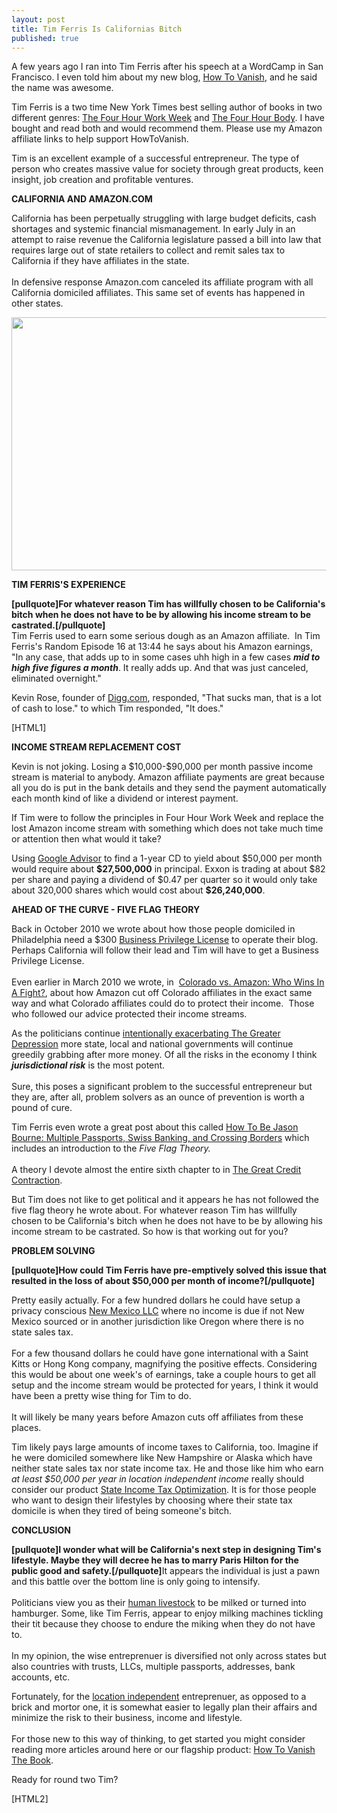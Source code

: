 ```yaml
---
layout: post
title: Tim Ferris Is Californias Bitch
published: true
---
```

<p>A few years ago I ran into Tim Ferris after his speech at a WordCamp in San Francisco. I even told him about my new blog, <a title="How To Vanish" href="http://www.howtovanish.com" target="_blank">How To Vanish</a>, and he said the name was awesome.</p>
<p>Tim Ferris is a two time New York Times best selling author of books in two different genres: <a title="Four Hour Work Week" href="http://www.howtovanish.com/fourhourworkweek" target="_blank">The Four Hour Work Week</a> and <a title="The Four Hour Body" href="http://www.howtovanish.com/fourhourbody" target="_blank">The Four Hour Body</a>. I have bought and read both and would recommend them. Please use my Amazon affiliate links to help support HowToVanish.</p>
<p>Tim is an excellent example of a successful entrepreneur. The type of person who creates massive value for society through great products, keen insight, job creation and profitable ventures.</p>
<p><strong>CALIFORNIA AND AMAZON.COM</strong></p>
<p>California has been perpetually struggling with large budget deficits, cash shortages and systemic financial mismanagement. In early July in an attempt to raise revenue the California legislature passed a bill into law that requires large out of state retailers to collect and remit sales tax to California if they have affiliates in the state. <br/><br/>In defensive response Amazon.com canceled its affiliate program with all California domiciled affiliates. This same set of events has happened in other states.</p>
<p><img class="aligncenter" title="amazon state sales tax" src="{{ site.baseurl }}/images/amazon-state-sales-tax.jpg" alt="" width="520" height="405" /></p>
<p><strong>TIM FERRIS'S EXPERIENCE</strong></p>
<p><strong>[pullquote]For whatever reason Tim has willfully chosen to be California's bitch when he does not have to be by allowing his income stream to be castrated.</strong><strong>[/pullquote]</strong><br />
Tim Ferris used to earn some serious dough as an Amazon affiliate.  In Tim Ferris's Random Episode 16 at 13:44 he says about his Amazon earnings, "In any case, that adds up to in some cases uhh high in a few cases <em><strong>mid to high five figures a month</strong></em>. It really adds up. And that was just canceled, eliminated overnight."</p>
<p>Kevin Rose, founder of <a title="Digg" href="http://www.digg.com" target="_blank">Digg.com</a>, responded, "That sucks man, that is a lot of cash to lose." to which Tim responded, "It does."</p>
<p>[HTML1]</p>
<p><strong>INCOME STREAM REPLACEMENT COST</strong></p>
<p>Kevin is not joking. Losing a $10,000-$90,000 per month passive income stream is material to anybody. Amazon affiliate payments are great because all you do is put in the bank details and they send the payment automatically each month kind of like a dividend or interest payment.</p>
<p>If Tim were to follow the principles in Four Hour Work Week and replace the lost Amazon income stream with something which does not take much time or attention then what would it take?</p>
<p>Using <a title="Google Advisor" href="https://www.google.com/advisor/uscd" target="_blank">Google Advisor</a> to find a 1-year CD to yield about $50,000 per month would require about <strong>$27,500,000</strong> in principal. Exxon is trading at about $82 per share and paying a dividend of $0.47 per quarter so it would only take about 320,000 shares which would cost about <strong>$26,240,000</strong>.</p>
<p><strong>AHEAD OF THE CURVE - FIVE FLAG THEORY</strong></p>
<p>Back in October 2010 we wrote about how those people domiciled in Philadelphia need a $300 <a title="tax" href="http://business.phila.gov/Pages/BusinessPrivilegeLicense.aspx?stage=Start&amp;type=All%20Business%20Types&amp;section=City%20Registration&amp;BSPContentListItem=Obtain%20a%20Business%20Privilege%20License" target="_blank">Business Privilege License</a> to operate their blog. Perhaps California will follow their lead and Tim will have to get a Business Privilege License. <br/><br/>Even earlier in March 2010 we wrote, in  <a title="colorado amazon tax law" href="http://www.howtovanish.com/2010/03/state-of-colorado-jobs/" target="_blank">Colorado vs. Amazon: Who Wins In A Fight?</a>, about how Amazon cut off Colorado affiliates in the exact same way and what Colorado affiliates could do to protect their income.  Those who followed our advice protected their income streams.</p>
<p>As the politicians continue <a title="intentionally exacerbating the greater depression" href="http://www.runtogold.com/2009/03/how-to-intentionally-exacerbate-the-greater-depression/" target="_blank">intentionally exacerbating The Greater Depression</a> more state, local and national governments will continue greedily grabbing after more money. Of all the risks in the economy I think <strong><em>jurisdictional risk</em></strong> is the most potent.<br/><br/> Sure, this poses a significant problem to the successful entrepreneur but they are, after all, problem solvers as an ounce of prevention is worth a pound of cure.</p>
<p>Tim Ferris even wrote a great post about this called <a title="how to be jason bourne" href="http://www.fourhourworkweek.com/blog/2009/03/03/how-to-be-jason-bourne-multiple-passports-swiss-banking-and-crossing-borders/" target="_blank">How To Be Jason Bourne: Multiple Passports, Swiss Banking, and Crossing Borders</a> which includes an introduction to the <em>Five Flag Theory.</em><br/><br/> A theory I devote almost the entire sixth chapter to in <a title="the great credit contraction" href="http://www.creditcontraction.com" target="_blank">The Great Credit Contraction</a>.</p>
<p>But Tim does not like to get political and it appears he has not followed the five flag theory he wrote about. For whatever reason Tim has willfully chosen to be California's bitch when he does not have to be by allowing his income stream to be castrated. So how is that working out for you?</p>
<p><strong>PROBLEM SOLVING</strong></p>
<p><strong>[pullquote]How could Tim Ferris have pre-emptively solved this issue that resulted in the loss of about $50,000 per month of income?[/pullquote]</strong></p>
<p>Pretty easily actually. For a few hundred dollars he could have setup a privacy conscious <a title="new mexico llc" href="http://www.howtovanish.com/2010/09/why-an-asset-protection-attorney-loves-new-mexico-llc-registration/" target="_blank">New Mexico LLC</a> where no income is due if not New Mexico sourced or in another jurisdiction like Oregon where there is no state sales tax.<br/><br/> For a few thousand dollars he could have gone international with a Saint Kitts or Hong Kong company, magnifying the positive effects. Considering this would be about one week's of earnings, take a couple hours to get all setup and the income stream would be protected for years, I think it would have been a pretty wise thing for Tim to do.  <br/><br/>It will likely be many years before Amazon cuts off affiliates from these places.</p>
<p>Tim likely pays large amounts of income taxes to California, too. Imagine if he were domiciled somewhere like New Hampshire or Alaska which have neither state sales tax nor state income tax. He and those like him who earn <em>at least $50,000 per year in location independent income</em> really should consider our product <a title="state income tax optimization" href="http://www.howtovanish.com/products/tax-domicile-report/" target="_blank">State Income Tax Optimization</a>. It is for those people who want to design their lifestyles by choosing where their state tax domicile is when they tired of being someone's bitch.</p>
<p><strong>CONCLUSION</strong></p>
<p><strong>[pullquote]I wonder what will be California's next step in designing Tim's lifestyle. Maybe they will decree he has to marry Paris Hilton for the public good and safety.[/pullquote]</strong>It appears the individual is just a pawn and this battle over the bottom line is only going to intensify.<br/><br/> Politicians view you as their <a title="human livestock" href="http://www.youtube.com/watch?v=P772Eb63qIY" target="_blank">human livestock</a> to be milked or turned into hamburger. Some, like Tim Ferris, appear to enjoy milking machines tickling their tit because they choose to endure the miking when they do not have to.<br/><br/> In my opinion, the wise entreprenuer is diversified not only across states but also countries with trusts, LLCs, multiple passports, addresses, bank accounts, etc.</p>
<p>Fortunately, for the <a title="location independent" href="http://www.howtovanish.com/2010/04/keep-address-private/" target="_blank">location independent</a> entreprenuer, as opposed to a brick and mortor one, it is somewhat easier to legally plan their affairs and minimize the risk to their business, income and lifestyle. <br/><br/>For those new to this way of thinking, to get started you might consider reading more articles around here or our flagship product: <a title="how to vanish the book" href="http://www.howtovanish.com/products/how-to-vanish-book/" target="_blank">How To Vanish The Book</a>.</p>
<p>Ready for round two Tim?</p>
<p>[HTML2]</p>
